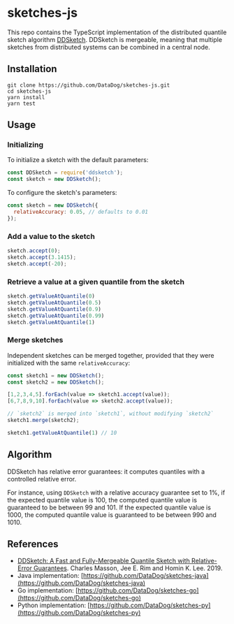 # sketches-js

This repo contains the TypeScript implementation of the distributed quantile sketch algorithm [DDSketch](http://www.vldb.org/pvldb/vol12/p2195-masson.pdf). DDSketch is mergeable, meaning that multiple sketches from distributed systems can be combined in a central node.

## Installation

```
git clone https://github.com/DataDog/sketches-js.git
cd sketches-js
yarn install
yarn test
```

## Usage

### Initializing

To initialize a sketch with the default parameters:

```js
const DDSketch = require('ddsketch');
const sketch = new DDSketch();
```

To configure the sketch's parameters:

```js
const sketch = new DDSketch({
  relativeAccuracy: 0.05, // defaults to 0.01
});
```

### Add a value to the sketch

```js
sketch.accept(0);
sketch.accept(3.1415);
sketch.accept(-20);
```

### Retrieve a value at a given quantile from the sketch

```js
sketch.getValueAtQuantile(0)
sketch.getValueAtQuantile(0.5)
sketch.getValueAtQuantile(0.9)
sketch.getValueAtQuantile(0.99)
sketch.getValueAtQuantile(1)
```

### Merge sketches

Independent sketches can be merged together, provided that they were initialized with the same `relativeAccuracy`:

```js
const sketch1 = new DDSketch();
const sketch2 = new DDSketch();

[1,2,3,4,5].forEach(value => sketch1.accept(value));
[6,7,8,9,10].forEach(value => sketch2.accept(value));

// `sketch2` is merged into `sketch1`, without modifying `sketch2`
sketch1.merge(sketch2);

sketch1.getValueAtQuantile(1) // 10
```

## Algorithm

DDSketch has relative error guarantees: it computes quantiles with a controlled relative error.

For instance, using `DDSketch` with a relative accuracy guarantee set to 1%, if the expected quantile value is 100, the computed quantile value is guaranteed to be between 99 and 101. If the expected quantile value is 1000, the computed quantile value is guaranteed to be between 990 and 1010.

## References
* [DDSketch: A Fast and Fully-Mergeable Quantile Sketch with Relative-Error Guarantees](http://www.vldb.org/pvldb/vol12/p2195-masson.pdf). Charles Masson, Jee E. Rim and Homin K. Lee. 2019.
* Java implementation: [https://github.com/DataDog/sketches-java](https://github.com/DataDog/sketches-java)
* Go implementation: [https://github.com/DataDog/sketches-go](https://github.com/DataDog/sketches-go)
* Python implementation: [https://github.com/DataDog/sketches-py](https://github.com/DataDog/sketches-py)
